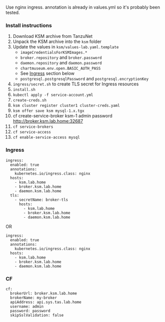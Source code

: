 Use nginx ingress. annotation is already in values.yml so it's probably been tested.

### Install instructions
1. Download KSM archive from TanzuNet
1. Unpack the KSM archive into the `ksm` folder
1. Update the values in `ksm/values-lab.yaml.template`
    * `imageCredentialsForKSMImages.*`
    * `broker.repository` and `broker.password`
    * `daemon.repository` and `daemon.password`
    * `chartmuseum.env.open.BASIC_AUTH_PASS`
    * See [Ingress](#Ingress) section below
    * `postgresql.postgresqlPassword` and `postgresql.encryptionKey`
1. `ingress/secret.sh` to create TLS secret for Ingress resources
1. `install.sh`
1. `kubectl apply -f service-account.yml`
1. `create-creds.sh`
1. `ksm cluster register cluster1 cluster-creds.yaml`
1. `ksm offer save ksm mysql-1.x.tgx`
1. cf create-service-broker ksm-1 admin password http://broker.ksm.lab.home:32687
1. `cf service-brokers`
1. `cf service-access`
1. `cf enable-service-access mysql`


### Ingress
```
ingress:
  enabled: true
  annotations:
    kubernetes.io/ingress.class: nginx
  hosts:
    - ksm.lab.home
    - broker.ksm.lab.home 
    - daemon.ksm.lab.home
  tls:
    - secretName: broker-tls
      hosts:
        - ksm.lab.home
        - broker.ksm.lab.home
        - daemon.ksm.lab.home
```

OR

```
ingress:
  enabled: true
  annotations:
    kubernetes.io/ingress.class: nginx
  hosts:
    - ksm.lab.home
    - broker.ksm.lab.home 
    - daemon.ksm.lab.home
```


### CF
```
cf:
  brokerUrl: broker.ksm.lab.home
  brokerName: my-broker
  apiAddress: api.sys.tas.lab.home
  username: admin
  password: password
  skipSslValidation: false
```

